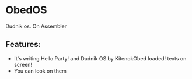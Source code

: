 # ObedOS
Dudnik os. On Assembler
## Features:
- It's writing Hello Party! and Dudnik OS by KitenokObed loaded! texts on screen!
- You can look on them
